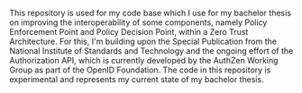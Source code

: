 This repository is used for my code base which I use for my bachelor thesis on improving the interoperability of some components, namely Policy Enforcement Point and Policy Decision Point, within a Zero Trust Architecture. 
For this, I'm building upon the Special Publication from the National Institute of Standards and Technology and the ongoing effort of the Authorization API, which is currently developed by the AuthZen Working Group as part of the OpenID Foundation.
The code in this repository is experimental and represents my current state of my bachelor thesis.
